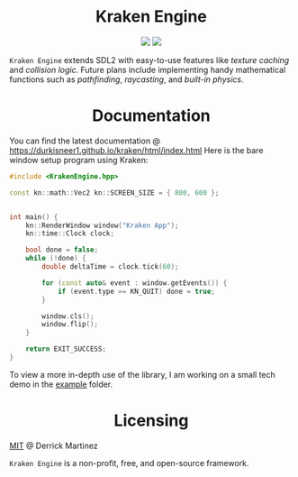 <h1 align="center">Kraken Engine</h1>

<p align="center">
  <img src="https://img.shields.io/badge/license-MIT-blue.svg">
  <a href="https://app.codacy.com/gh/durkisneer1/DurkGame/dashboard?utm_source=gh&utm_medium=referral&utm_content=&utm_campaign=Badge_grade"><img src="https://app.codacy.com/project/badge/Grade/17028e01d32f4441be4bd5e37edb94ce"/></a>
</p>

`Kraken Engine` extends SDL2 with easy-to-use features like <em>texture caching</em> and <em>collision logic</em>. Future plans include implementing handy mathematical functions such as <em>pathfinding</em>, <em>raycasting</em>, and <em>built-in physics</em>.

<h1 align="center">Documentation</h1>

You can find the latest documentation @ https://durkisneer1.github.io/kraken/html/index.html
Here is the bare window setup program using Kraken:
<br>

```c++
#include <KrakenEngine.hpp>

const kn::math::Vec2 kn::SCREEN_SIZE = { 800, 600 };


int main() {
    kn::RenderWindow window("Kraken App");
    kn::time::Clock clock;

    bool done = false;
    while (!done) {
        double deltaTime = clock.tick(60);

        for (const auto& event : window.getEvents()) {
            if (event.type == KN_QUIT) done = true;
        }

        window.cls();
        window.flip();
    }

    return EXIT_SUCCESS;
}
```

To view a more in-depth use of the library, I am working on a small tech demo in the [example](https://github.com/durkisneer1/Kraken-Engine/tree/main/example) folder.

<h1 align="center">Licensing</h1>

[MIT](LICENSE) @ Derrick Martinez

`Kraken Engine` is a non-profit, free, and open-source framework.
